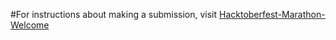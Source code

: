 #For instructions about making a submission, visit [Hacktoberfest-Marathon-Welcome](https://github.com/GDSC-CGC/Hacktoberfest-Marathon-Welcome)
